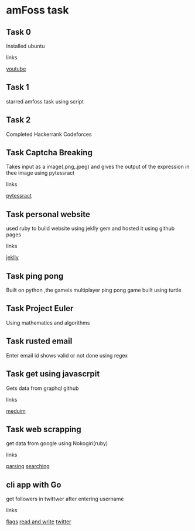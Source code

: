 <h1>amFoss task</h1>
<h2>Task 0</h2>
Installed ubuntu
<p>links</p>
<a href=https://www.youtube.com/watch?v=u5QyjHIYwTQ>youtube</a>

<h2>Task 1</h2>
starred amfoss task using  script

<h2>Task 2</h2>
Completed Hackerrank Codeforces

<h2>Task Captcha Breaking</h2>
Takes input as a image(.png,.jpeg) and gives the output of the expression in thee image using pytessract
<p>links</p>
<a href=https://stackabuse.com/pytesseract-simple-python-optical-character-recognition/>pytessract</a>


<h2>Task personal website</h2>
used ruby to build website using jeklly gem and hosted it using github pages
<p>links</p>
<a href=https://jekyllrb.com/>jeklly</a>

<h2>Task ping pong</h2>
Built on python ,the gameis multiplayer ping pong game built using turtle

<h2>Task Project Euler</h2>
Using mathematics and algorithms

<h2>Task rusted email</h2>
Enter email id shows valid or not done using regex

<h2>Task get using javascrpit</h2>
Gets data from graphql github
<p>links</p>
<a href=medium.com>meduim</a>

<h2>Task web scrapping</h2>
get data from google using Nokogiri(ruby)
<p>links</p>
<a href=https://nokogiri.org/tutorials/parsing_an_html_xml_document.html>parsing</a>
<a href=https://nokogiri.org/tutorials/searching_a_xml_html_document.html>searching</a>

<h2>cli app with Go</h2>
get followers in twittwer after entering username
<p>links</p>
<a href=https://gobyexample.com/command-line-flags>flags</a>
<a href=https://golangbot.com/write-files/>read and write</a>
<a href=https://godoc.org/github.com/dghubble/go-twitter/twitter>twitter</a>



